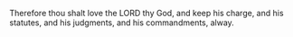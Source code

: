 Therefore thou shalt love the LORD thy God, and keep his charge, and his statutes, and his judgments, and his commandments, alway.
